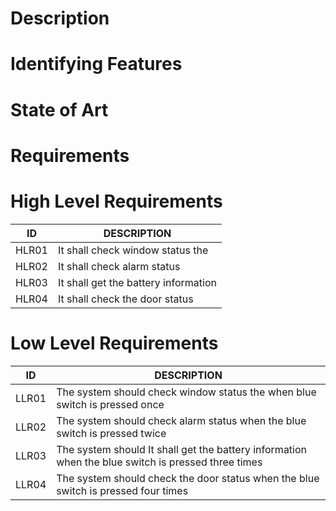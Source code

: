 # Description 



# Identifying Features


# State of Art


# Requirements


# High Level Requirements
 
|  ID                                        |      DESCRIPTION  |
|-------------------------------------------------------------|---
|  HLR01                                     |   It shall check window status the       |
|  HLR02                                     |  It shall check alarm status         |
|  HLR03                                     |  It shall get the battery information   |
|  HLR04                                    |  It shall check the door status     |

# Low Level Requirements

| ID                                      |    DESCRIPTION                |
|------------------------------------------------------------------------|-------
|LLR01                                    |   The system should  check window status the  when blue switch is pressed once   |
|LLR02                                    |   The system should  check alarm status   when the blue switch is pressed twice|
|LLR03                                    |   The system should  It shall get the battery information when the blue switch is pressed three times |
|LLR04                                    |   The system should check the door status when the blue switch is pressed four times |